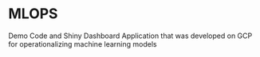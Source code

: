 # MLOPS 

Demo Code and Shiny Dashboard Application that was developed on GCP for operationalizing machine learning models

